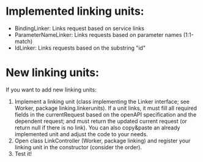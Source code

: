 # Implemented linking units:
* BindingLinker: Links request based on service links
* ParameterNameLinker: Links requests based on parameter names (1:1-match)
* IdLinker: Links requests based on the substring "id"

# New linking units:
If you want to add new linking units:
1. Implement a linking unit (class implementing the Linker interface; see Worker, package linking.linkerunits). 
If a unit links, it must fill all required fields in the currentRequest based on the openAPI specification and
the dependent request; and must return the updated current request (or return null if there is no link). 
You can also copy&paste an already implemented unit and adjust the code to your needs.
2. Open class LinkController (Worker, package linking) and register your linking unit in the constructor (consider the order).
3. Test it!
